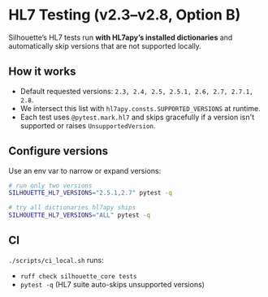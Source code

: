 # HL7 Testing (v2.3–v2.8, Option B)

Silhouette’s HL7 tests run **with HL7apy’s installed dictionaries** and automatically skip versions that are not supported locally.

## How it works
- Default requested versions: `2.3, 2.4, 2.5, 2.5.1, 2.6, 2.7, 2.7.1, 2.8`.
- We intersect this list with `hl7apy.consts.SUPPORTED_VERSIONS` at runtime.
- Each test uses `@pytest.mark.hl7` and skips gracefully if a version isn't supported or raises `UnsupportedVersion`.

## Configure versions
Use an env var to narrow or expand versions:
```bash
# run only two versions
SILHOUETTE_HL7_VERSIONS="2.5.1,2.7" pytest -q

# try all dictionaries hl7apy ships
SILHOUETTE_HL7_VERSIONS="ALL" pytest -q
```

## CI

`./scripts/ci_local.sh` runs:

* `ruff check silhouette_core tests`
* `pytest -q` (HL7 suite auto-skips unsupported versions)

